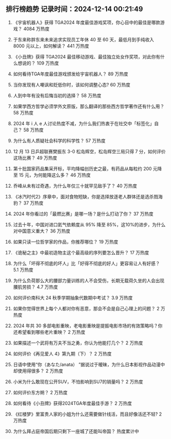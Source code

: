
## 排行榜趋势 记录时间：2024-12-14 00:21:49
  
  1. 《宇宙机器人》获得 TGA2024 年度最佳游戏奖项，你心目中的最佳是哪款游戏？ 4084 万热度
    
  2. 于东来称胖东来未来追求实现员工年休 40 至 60 天，最低月到手纯收入 8000 元以上，如何解读？ 441 万热度
    
  3. 《小丑牌》获得 TGA2024 最佳移动游戏、最佳独立处女作奖项，对此你有什么想说的？ 109 万热度
    
  4. 如何看待TGA年度最佳游戏颁发给宇宙机器人？ 89 万热度
    
  5. 当你发现有人嘲讽和贬低你时，该如何调整心态? 60 万热度
    
  6. 人到中年有没有后悔当初的选择？ 58 万热度
    
  7. 如果学西方哲学必须学外文原版，那么翻译的那些西方哲学著作还有什么用？ 58 万热度
    
  8. 2024 年 i 人 e 人讨论热度不减，为什么我们热衷于在社交中「标签化」自己？ 58 万热度
    
  9. 为什么有人质疑社会科学的科学性？ 57 万热度
    
  10. 12 月 13 日乒超联赛樊振东 3-0 松岛辉空，松岛辉空三局只得 7 分，如何评价这场比赛？ 49 万热度
    
  11. 第十批国家药品集采开标，平均降幅创历史之最，有药品从每粒约 200 元降至 15 元，为何能降这么多？ 46 万热度
    
  12. 乔峰从未有过奇遇，为什么年仅三十就罕见敌手了？ 40 万热度
    
  13. 《冰汽时代2》序章中，面对食物短缺，你是选择放逐老人群体还是选杀戮海豹？ 37 万热度
    
  14. 2024 年你看过的「最燃比赛」是哪一场？是什么打动了你？ 37 万热度
    
  15. 过去十年，中国对进口氦气依赖度从 95% 降至 85%​，这10%的进步，为什么对中国意义重大？ 36 万热度
    
  16. 如果只读一位哲学家的作品，你推荐哪位？ 19 万热度
    
  17. 《诡秘之主》中最初造物主这个最高级的序列要怎么晋升？ 17 万热度
    
  18. 为什么「坏得不彻底的坏人」比「好得不彻底的好人」更容易让人有好感？ 5.1 万热度
    
  19. 为什么负荷那么大的腰部力量训练的人不会受伤，长期无载荷久坐的人会出现腰肌劳损？ 4.7 万热度
    
  20. 如何评价南科大 24 秋季学期抽象代数期中考试？ 3.9 万热度
    
  21. 如果你觉得世界上每个人都对你有恶意，那会不会是自己心理上的问题？ 2 万热度
    
  22. 2024 年共 30 多部电影重映，老电影重映是提振电影市场的有效策略吗？你还希望看到哪些老片重映？ 2 万热度
    
  23. 如果描述一个武将有万夫不当之勇，你认为他能打几个？ 2 万热度
    
  24. 如何评价《再见爱人 4》第九期（下）？ 2 万热度
    
  25. 日语中使用“你（あなた/anata） ”据说过于暧昧，为什么日本影视作品动漫中却使用得很多？ 2 万热度
    
  26. 小米为什么敢现在公开SUV，不怕影响到SU7的销量吗？ 2 万热度
    
  27. 如何评价东方朔？ 2 万热度
    
  28. 如何看待《小丑牌》获得2024TGA年度最佳手游？ 2 万热度
    
  29. 《红楼梦》里富贵人家的小姐为什么还需要做针线活，而且好像活还不轻? 2 万热度
    
  30. 为什么拜占庭帝国后期只剩下一座城了还能叫帝国？ 热度累计中
    